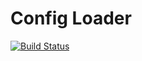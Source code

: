 Config Loader
==================

[![Build Status](https://travis-ci.org/phpactor/config-loader.svg?branch=master)](https://travis-ci.org/phpactor/config-loader)

